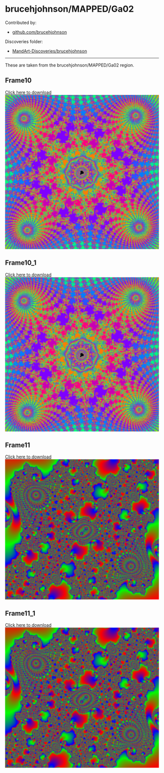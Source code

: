 # brucehjohnson/MAPPED/Ga02

Contributed by:

- [github.com/brucehjohnson](https://github.com/brucehjohnson)

Discoveries folder:

- [MandArt-Discoveries/brucehjohnson](https://github.com/denisecase/MandArt-Discoveries/tree/main/brucehjohnson)

-----

These are taken from the brucehjohnson/MAPPED/Ga02 region. 


## Frame10

<a href="Frame10.mandart" download="Frame10.mandart">Click here to download</a><br>
!["Frame10"](Frame10.png)


## Frame10_1

<a href="Frame10_1.mandart" download="Frame10_1.mandart">Click here to download</a><br>
!["Frame10_1"](Frame10_1.png)


## Frame11

<a href="Frame11.mandart" download="Frame11.mandart">Click here to download</a><br>
!["Frame11"](Frame11.png)


## Frame11_1

<a href="Frame11_1.mandart" download="Frame11_1.mandart">Click here to download</a><br>
!["Frame11_1"](Frame11_1.png)

